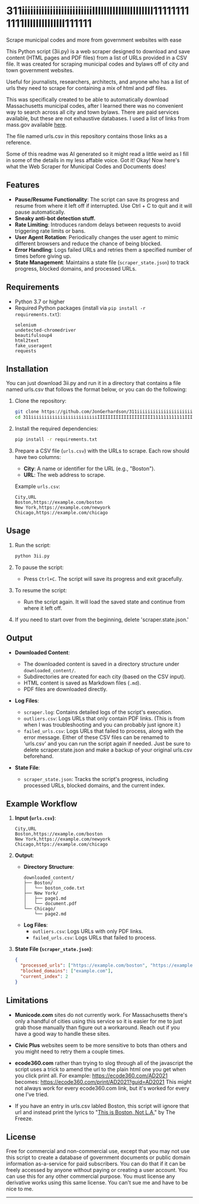 # 311iiiiiiiiiiiiiiiiiiiiiiiiiIIIIIIIIIIIIIIIIIIIII111111111111IIIIIIIIIIIIII111111
Scrape municipal codes and more from government websites with ease

This Python script (3ii.py) is a web scraper designed to  download and save content (HTML pages and PDF files) from a list of URLs provided in a CSV file. It was created for scraping municipal codes and bylaws off of city and town government websites. 

Useful for journalists, researchers, architects, and anyone who has a list of urls they need to scrape for containing a mix of html and pdf files. 

This was specifically created to be able to automatically download Massachusetts municipal codes, after I learned there was no convenient way to search across all city and town bylaws. There are paid services available, but these are not exhaustive databases. I used a list of links from mass.gov available [here](https://www.mass.gov/info-details/massachusetts-city-and-town-ordinances-and-by-laws). 

The file named urls.csv in this repository contains those links as a reference. 

Some of this readme was AI generated so it might read a little weird as I fill in some of the details in my less affable voice. Got it! Okay! Now here's what the Web Scraper for Municipal Codes and Documents does!
## Features

- **Pause/Resume Functionality**: The script can save its progress and resume from where it left off if interrupted. Use Ctrl + C to quit and it will pause automatically. 
- **Sneaky anti-bot detection stuff.**
- **Rate Limiting**: Introduces random delays between requests to avoid triggering rate limits or bans.
- **User Agent Rotation**: Periodically changes the user agent to mimic different browsers and reduce the chance of being blocked.
- **Error Handling**: Logs failed URLs and retries them a specified number of times before giving up.
- **State Management**: Maintains a state file (`scraper_state.json`) to track progress, blocked domains, and processed URLs.

## Requirements

- Python 3.7 or higher
- Required Python packages (install via `pip install -r requirements.txt`):
  ```plaintext
  selenium
  undetected-chromedriver
  beautifulsoup4
  html2text
  fake_useragent
  requests
  ```

## Installation

You can just download 3ii.py and run it in a directory that contains a file named urls.csv that follows the format below, or you can do the following: 

1. Clone the repository:
   ```bash
   git clone https://github.com/JonGerhardson/311iiiiiiiiiiiiiiiiiiiiiiiiiIIIIIIIIIIIIIIIIIIIII111111111111IIIIIIIIIIIIII111111.git
   cd 311iiiiiiiiiiiiiiiiiiiiiiiiiIIIIIIIIIIIIIIIIIIIII111111111111IIIIIIIIIIIIII111111
   ```

2. Install the required dependencies:
   ```bash
   pip install -r requirements.txt
   ```

3. Prepare a CSV file (`urls.csv`) with the URLs to scrape. Each row should have two columns:
   - **City**: A name or identifier for the URL (e.g., "Boston").
   - **URL**: The web address to scrape.

   Example `urls.csv`:
   ```csv
   City,URL
   Boston,https://example.com/boston
   New York,https://example.com/newyork
   Chicago,https://example.com/chicago
   ```

## Usage

1. Run the script:
   ```bash
   python 3ii.py
   ```

2. To pause the script:
   - Press `Ctrl+C`. The script will save its progress and exit gracefully.

3. To resume the script:
   - Run the script again. It will load the saved state and continue from where it left off.
4. If you need to start over from the beginning, delete 'scraper.state.json.'

## Output

- **Downloaded Content**:
  - The downloaded content is saved in a directory structure under `downloaded_content/`.
  - Subdirectories are created for each city (based on the CSV input).
  - HTML content is saved as Markdown files (`.md`).
  - PDF files are downloaded directly.

- **Log Files**:
  - `scraper.log`: Contains detailed logs of the script's execution.
  - `outliers.csv`: Logs URLs that only contain PDF links. (This is from when I was troubleshooting and you can probably just ignore it.)
  - `failed_urls.csv`: Logs URLs that failed to process, along with the error message.
    Either of these CSV files can be renamed to 'urls.csv' and you can run the script again if needed. Just be sure to delete scraper.state.json and make a backup of your original urls.csv beforehand. 

- **State File**:
  - `scraper_state.json`: Tracks the script's progress, including processed URLs, blocked domains, and the current index.

## Example Workflow

1. **Input (`urls.csv`)**:
   ```csv
   City,URL
   Boston,https://example.com/boston
   New York,https://example.com/newyork
   Chicago,https://example.com/chicago
   ```

2. **Output**:
   - **Directory Structure**:
     ```
     downloaded_content/
     ├── Boston/
     │   └── boston_code.txt
     ├── New York/
     │   ├── page1.md
     │   └── document.pdf
     └── Chicago/
         └── page2.md
     ```
   - **Log Files**:
     - `outliers.csv`: Logs URLs with only PDF links.
     - `failed_urls.csv`: Logs URLs that failed to process.

3. **State File (`scraper_state.json`)**:
   ```json
   {
     "processed_urls": ["https://example.com/boston", "https://example.com/newyork"],
     "blocked_domains": ["example.com"],
     "current_index": 2
   }
   ```

## Limitations

- **Municode.com** sites do not currently work. For Massachusetts there's only a handful of cities using this service so it is easier for me to just grab those manually than figure out a workaround. Reach out if you have a good way to handle these sites. 

- **Civic Plus** websites seem to be more sensitive to bots than others and you might need to retry them a couple times. 

- **ecode360.com** rather than trying to slog through all of the javascript the script uses a trick to amend the url to the plain html one you get when you click print all. 
  For example: https://ecode360.com/AD2021 
  becomes: https://ecode360.com/print/AD2021?guid=AD2021 
   This might not always work for every ecode360.com link, but it's worked for every one I've tried. 

-  If you have an entry in urls.csv labled Boston, this script will ignore that url and instead print the lyrics to "[This is Boston, Not L.A](https://youtu.be/zt-C7ZTFxbQ?si=RY4qlBbnHjZDZcaz)," by The Freeze. 
## License

Free for commercial and non-commercial use, except that you may not use this script to create a database of government documents  or public domain information as-a-service for paid subscribers. You can do that if it can be freely accessed by anyone without paying or creating a user account. You can use this for any other commercial purpose. You must license any derivative works using this same license. You can't sue me and have to be nice to me.  

---

